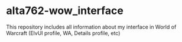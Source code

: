 # alta762-wow_interface
This repository includes all information about my interface in World of Warcraft (ElvUI profile, WA, Details profile, etc)
